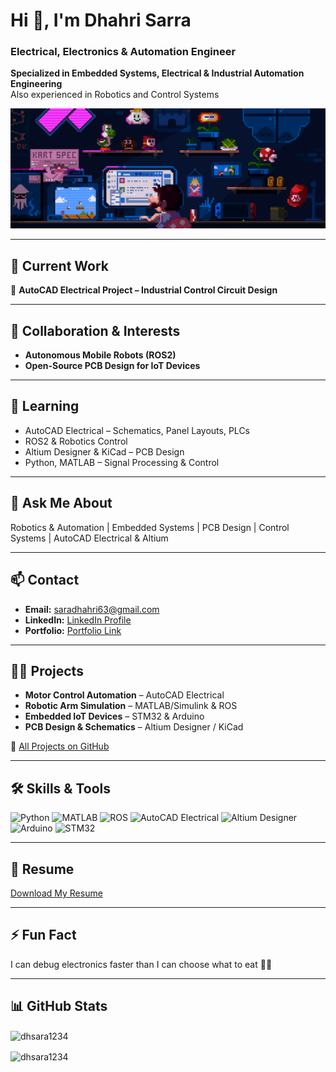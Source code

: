 # Hi 👋, I'm Dhahri Sarra

### Electrical, Electronics & Automation Engineer  
**Specialized in Embedded Systems, Electrical & Industrial Automation Engineering**  
Also experienced in Robotics and Control Systems  

![header](https://raw.githubusercontent.com/mhardik003/mhardik003/main/gifs/mario.gif)

---

## 💼 Current Work
🔭 **AutoCAD Electrical Project – Industrial Control Circuit Design**  


---

## 👯 Collaboration & Interests
- **Autonomous Mobile Robots (ROS2)** 
- **Open-Source PCB Design for IoT Devices** 

---

## 🌱 Learning
- AutoCAD Electrical – Schematics, Panel Layouts, PLCs  
- ROS2 & Robotics Control  
- Altium Designer & KiCad – PCB Design  
- Python, MATLAB – Signal Processing & Control  

---

## 💬 Ask Me About
Robotics & Automation | Embedded Systems | PCB Design | Control Systems | AutoCAD Electrical & Altium

---

## 📫 Contact
- **Email:** saradhahri63@gmail.com
- **LinkedIn:** [LinkedIn Profile](https://www.linkedin.com/in/sarra-dhahri-35a38819a/)  
- **Portfolio:** [Portfolio Link](https://github.com/dhsara1234/dhsara1234)  

---

## 👨‍💻 Projects
- **Motor Control Automation** – AutoCAD Electrical  
- **Robotic Arm Simulation** – MATLAB/Simulink & ROS  
- **Embedded IoT Devices** – STM32 & Arduino  
- **PCB Design & Schematics** – Altium Designer / KiCad  

📂 [All Projects on GitHub](https://github.com/dhsara1234)

---

## 🛠️ Skills & Tools
![Python](https://img.shields.io/badge/Python-3776AB?style=for-the-badge&logo=python&logoColor=white)
![MATLAB](https://img.shields.io/badge/MATLAB-0076A8?style=for-the-badge&logo=matlab&logoColor=white)
![ROS](https://img.shields.io/badge/ROS-22314E?style=for-the-badge&logo=ros&logoColor=white)
![AutoCAD Electrical](https://img.shields.io/badge/AutoCAD%20Electrical-E41B17?style=for-the-badge&logo=autodesk&logoColor=white)
![Altium Designer](https://img.shields.io/badge/Altium%20Designer-F13A3A?style=for-the-badge&logo=altium&logoColor=white)
![Arduino](https://img.shields.io/badge/Arduino-00979D?style=for-the-badge&logo=arduino&logoColor=white)
![STM32](https://img.shields.io/badge/STM32-4CC61E?style=for-the-badge&logo=stmicroelectronics&logoColor=white)

---

## 📄 Resume
[Download My Resume](https://drive.google.com/file/d/1XQ_8KIwIbNX-eFFbXkz4HfvB9fnaLG9c/view?usp=sharing)

---

## ⚡ Fun Fact
I can debug electronics faster than I can choose what to eat 🍕😂  


---

## 📊 GitHub Stats


<p><img align="center" src="https://github-readme-stats.vercel.app/api/top-langs?username=dhsara1234&show_icons=true&locale=en&layout=compact" alt="dhsara1234" /></p>

<p><img align="center" src="https://github-readme-streak-stats.herokuapp.com/?user=dhsara1234&" alt="dhsara1234" /></p>


###
